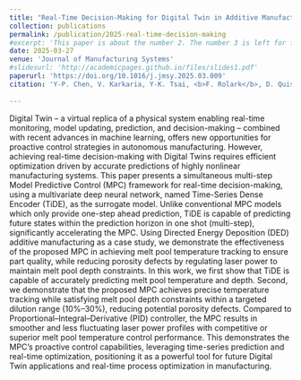 ```yaml
---
title: "Real-Time Decision-Making for Digital Twin in Additive Manufacturing with Model Predictive Control using Time-Series Deep Neural Networks"
collection: publications
permalink: /publication/2025-real-time-decision-making
#excerpt: 'This paper is about the number 2. The number 3 is left for future work.'
date: 2025-03-27
venue: 'Journal of Manufacturing Systems'
#slidesurl: 'http://academicpages.github.io/files/slides1.pdf'
paperurl: 'https://doi.org/10.1016/j.jmsy.2025.03.009'
citation: 'Y-P. Chen, V. Karkaria, Y-K. Tsai, <b>F. Rolark</b>, D. Quispe, R. X. Gao, J. Cao, W. Chen, “Real-time Decision-Making for Digital Twin in Additive Manufacturing with Model Predictive Control using Time-Series Deep Neural Networks,” Journal of Manufacturing Systems, vol. 80, pp. 412–424, Jun. 2025, doi: 10.1016/j.jmsy.2025.03.009.'
 
---
```

Digital Twin – a virtual replica of a physical system enabling real-time monitoring, model updating, prediction, and decision-making – combined with recent advances in machine learning, offers new opportunities for proactive control strategies in autonomous manufacturing. However, achieving real-time decision-making with Digital Twins requires efficient optimization driven by accurate predictions of highly nonlinear manufacturing systems. This paper presents a simultaneous multi-step Model Predictive Control (MPC) framework for real-time decision-making, using a multivariate deep neural network, named Time-Series Dense Encoder (TiDE), as the surrogate model. Unlike conventional MPC models which only provide one-step ahead prediction, TiDE is capable of predicting future states within the prediction horizon in one shot (multi-step), significantly accelerating the MPC. Using Directed Energy Deposition (DED) additive manufacturing as a case study, we demonstrate the effectiveness of the proposed MPC in achieving melt pool temperature tracking to ensure part quality, while reducing porosity defects by regulating laser power to maintain melt pool depth constraints. In this work, we first show that TiDE is capable of accurately predicting melt pool temperature and depth. Second, we demonstrate that the proposed MPC achieves precise temperature tracking while satisfying melt pool depth constraints within a targeted dilution range (10%–30%), reducing potential porosity defects. Compared to Proportional–Integral–Derivative (PID) controller, the MPC results in smoother and less fluctuating laser power profiles with competitive or superior melt pool temperature control performance. This demonstrates the MPC’s proactive control capabilities, leveraging time-series prediction and real-time optimization, positioning it as a powerful tool for future Digital Twin applications and real-time process optimization in manufacturing.
